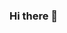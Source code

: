 ### Hi there 👋

<!--
**angelascaria14/angelascaria14** is a ✨ _special_ ✨ repository because its `README.md` (this file) appears on your GitHub profile.

Here are some ideas to get you started:

- 🔭 I’m currently working as a 
      - Data Scientist
      - Data Analyst
    
- 🌱 I’m currently learning 
      - Python
      - Machine  Learning
      - R language

- 👯 I’m looking to collaborate on ...
- 🤔 I’m looking for help with ...
- 💬 Ask me about ...
- 📫 How to reach me: scariaangela20@gmail.com
- 😄 Pronouns: ...
- ⚡ Fun fact: I laugh like a Hyena!.
-->
